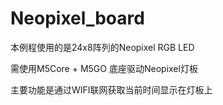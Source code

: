 # Neopixel_board
本例程使用的是24x8阵列的Neopixel RGB LED

需使用M5Core + M5GO 底座驱动Neopixel灯板

主要功能是通过WIFI联网获取当前时间显示在灯板上
